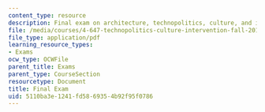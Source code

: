 ```yaml
---
content_type: resource
description: Final exam on architecture, technopolitics, culture, and intervention.
file: /media/courses/4-647-technopolitics-culture-intervention-fall-2014/5110ba3e1241fd5869354b92f95f0786_MIT4_647F14_Exam_3.pdf
file_type: application/pdf
learning_resource_types:
- Exams
ocw_type: OCWFile
parent_title: Exams
parent_type: CourseSection
resourcetype: Document
title: Final Exam
uid: 5110ba3e-1241-fd58-6935-4b92f95f0786
---
```

